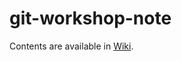 # git-workshop-note
Contents are available in [Wiki](https://github.com/Yu-HaruWolf/git-workshop-note/wiki).
